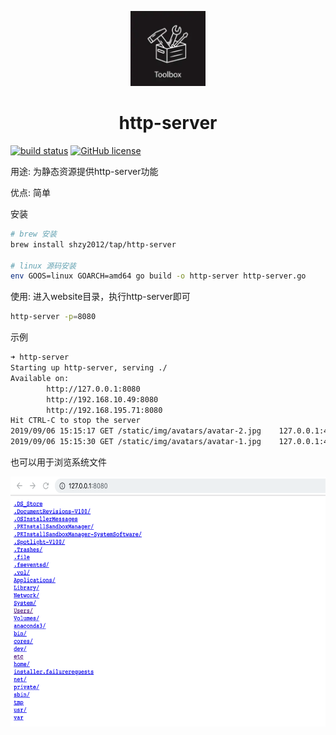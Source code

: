 
<p align="center">
	<img src="https://github.com/shzy2012/static/blob/master/toolbox.png?raw=true" width="120" height="120">
</p>

<h1 align="center">http-server</h1>


<p align="center">

[![build status][travis-image]][travis-url] [![GitHub license](https://img.shields.io/github/license/laiye-ai/wulai-openapi-sdk-golang?style=social)](https://travis-ci.org/shzy2012/common/blob/master/LICENSE)


[travis-image]: https://travis-ci.org/shzy2012/http-server.svg?branch=master

[travis-url]: https://travis-ci.org/shzy2012/http-server

</p>

用途: 为静态资源提供http-server功能

优点: 简单


安装
```bash
# brew 安装
brew install shzy2012/tap/http-server

# linux 源码安装
env GOOS=linux GOARCH=amd64 go build -o http-server http-server.go
```


使用: 进入website目录，执行http-server即可
```bash
http-server -p=8080
```

示例
```bash
➜ http-server
Starting up http-server, serving ./
Available on:
        http://127.0.0.1:8080
        http://192.168.10.49:8080
        http://192.168.195.71:8080
Hit CTRL-C to stop the server
2019/09/06 15:15:17 GET	/static/img/avatars/avatar-2.jpg	127.0.0.1:49895	Mozilla/5.0 (Macintosh; Intel Mac OS X 10_14_4) AppleWebKit/537.36 (KHTML, like Gecko) Chrome/76.0.3809.132 Safari/537.36	154.351µs
2019/09/06 15:15:30 GET	/static/img/avatars/avatar-1.jpg	127.0.0.1:49895	Mozilla/5.0 (Macintosh; Intel Mac OS X 10_14_4) AppleWebKit/537.36 (KHTML, like Gecko) Chrome/76.0.3809.132 Safari/537.36	79.361µs
```

也可以用于浏览系统文件

<img src="https://github.com/shzy2012/static/blob/master/brower_system_file.png?raw=true" width="600" height="400">